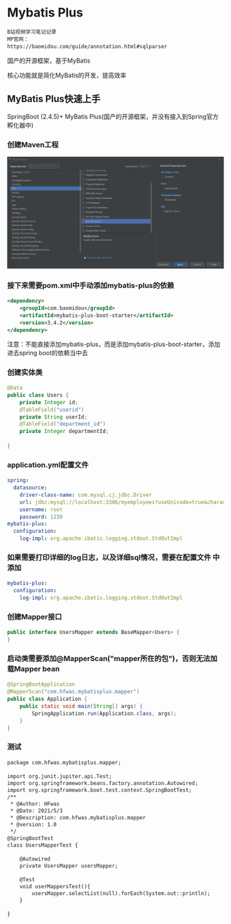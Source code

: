 # Mybatis Plus

```txt
B站视频学习笔记记录
MP官网：
https://baomidou.com/guide/annotation.html#sqlparser
```

国产的开源框架，基于MyBatis

核心功能就是简化MyBatis的开发，提高效率

## MyBatis Plus快速上手

SpringBoot (2.4.5)+ MyBatis Plus(国产的开源框架，并没有接入到Spring官方孵化器中)

### 创建Maven工程

![2](asserts/image-20210503115833341.png)

### 接下来需要pom.xml中手动添加mybatis-plus的依赖

```xml
<dependency>
    <groupId>com.baomidou</groupId>
    <artifactId>mybatis-plus-boot-starter</artifactId>
    <version>3.4.2</version>
</dependency>
```

注意：不能直接添加mybatis-plus，而是添加mybatis-plus-boot-starter，添加进去spring boot的依赖当中去

### 创建实体类

```java
@Data
public class Users {
    private Integer id;
    @TableField("userid")
    private String userId;
    @TableField("department_id")
    private Integer departmentId;

}
```

### application.yml配置文件

```yaml
spring:
  datasource:
    driver-class-name: com.mysql.cj.jdbc.Driver
    url: jdbc:mysql://localhost:3306/myemployees?useUnicode=true&characterEncoding=UTF-8
    username: root
    password: 1230
mybatis-plus:
  configuration:
    log-impl: org.apache.ibatis.logging.stdout.StdOutImpl
```

### 如果需要打印详细的log日志，以及详细sql情况，需要在配置文件 中添加

```yml
mybatis-plus:
  configuration:
    log-impl: org.apache.ibatis.logging.stdout.StdOutImpl
```



### 创建Mapper接口

```java
public interface UsersMapper extends BaseMapper<Users> {
}
```

### 启动类需要添加@MapperScan("mapper所在的包")，否则无法加载Mapper bean

```java
@SpringBootApplication
@MapperScan("com.hfwas.mybatisplus.mapper")
public class Application {
    public static void main(String[] args) {
        SpringApplication.run(Application.class, args);
    }
}
```

### 测试

```
package com.hfwas.mybatisplus.mapper;

import org.junit.jupiter.api.Test;
import org.springframework.beans.factory.annotation.Autowired;
import org.springframework.boot.test.context.SpringBootTest;
/**
 * @Author: HFwas
 * @Date: 2021/5/3
 * @Description: com.hfwas.mybatisplus.mapper
 * @version: 1.0
 */
@SpringBootTest
class UsersMapperTest {

    @Autowired
    private UsersMapper usersMapper;

    @Test
    void userMappersTest(){
        usersMapper.selectList(null).forEach(System.out::println);
    }

}
```

